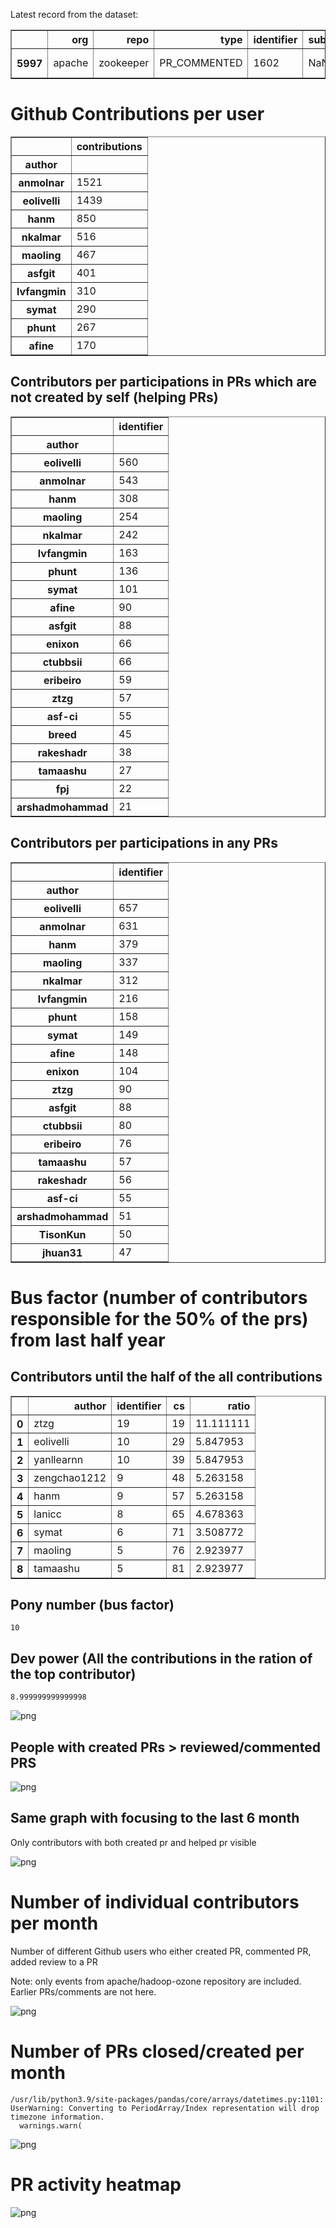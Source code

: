 Latest record from the dataset:




<div>
<table border="1" class="dataframe">
  <thead>
    <tr style="text-align: right;">
      <th></th>
      <th>org</th>
      <th>repo</th>
      <th>type</th>
      <th>identifier</th>
      <th>subidentifier</th>
      <th>date</th>
      <th>author</th>
      <th>owner</th>
      <th>project</th>
    </tr>
  </thead>
  <tbody>
    <tr>
      <th>5997</th>
      <td>apache</td>
      <td>zookeeper</td>
      <td>PR_COMMENTED</td>
      <td>1602</td>
      <td>NaN</td>
      <td>2021-02-12 23:48:15+00:00</td>
      <td>smikes</td>
      <td>smikes</td>
      <td>zookeeper</td>
    </tr>
  </tbody>
</table>
</div>



# Github Contributions per user





<div>
<table border="1" class="dataframe">
  <thead>
    <tr style="text-align: right;">
      <th></th>
      <th>contributions</th>
    </tr>
    <tr>
      <th>author</th>
      <th></th>
    </tr>
  </thead>
  <tbody>
    <tr>
      <th>anmolnar</th>
      <td>1521</td>
    </tr>
    <tr>
      <th>eolivelli</th>
      <td>1439</td>
    </tr>
    <tr>
      <th>hanm</th>
      <td>850</td>
    </tr>
    <tr>
      <th>nkalmar</th>
      <td>516</td>
    </tr>
    <tr>
      <th>maoling</th>
      <td>467</td>
    </tr>
    <tr>
      <th>asfgit</th>
      <td>401</td>
    </tr>
    <tr>
      <th>lvfangmin</th>
      <td>310</td>
    </tr>
    <tr>
      <th>symat</th>
      <td>290</td>
    </tr>
    <tr>
      <th>phunt</th>
      <td>267</td>
    </tr>
    <tr>
      <th>afine</th>
      <td>170</td>
    </tr>
  </tbody>
</table>
</div>



## Contributors per participations in PRs which are not created by self (helping PRs)




<div>
<table border="1" class="dataframe">
  <thead>
    <tr style="text-align: right;">
      <th></th>
      <th>identifier</th>
    </tr>
    <tr>
      <th>author</th>
      <th></th>
    </tr>
  </thead>
  <tbody>
    <tr>
      <th>eolivelli</th>
      <td>560</td>
    </tr>
    <tr>
      <th>anmolnar</th>
      <td>543</td>
    </tr>
    <tr>
      <th>hanm</th>
      <td>308</td>
    </tr>
    <tr>
      <th>maoling</th>
      <td>254</td>
    </tr>
    <tr>
      <th>nkalmar</th>
      <td>242</td>
    </tr>
    <tr>
      <th>lvfangmin</th>
      <td>163</td>
    </tr>
    <tr>
      <th>phunt</th>
      <td>136</td>
    </tr>
    <tr>
      <th>symat</th>
      <td>101</td>
    </tr>
    <tr>
      <th>afine</th>
      <td>90</td>
    </tr>
    <tr>
      <th>asfgit</th>
      <td>88</td>
    </tr>
    <tr>
      <th>enixon</th>
      <td>66</td>
    </tr>
    <tr>
      <th>ctubbsii</th>
      <td>66</td>
    </tr>
    <tr>
      <th>eribeiro</th>
      <td>59</td>
    </tr>
    <tr>
      <th>ztzg</th>
      <td>57</td>
    </tr>
    <tr>
      <th>asf-ci</th>
      <td>55</td>
    </tr>
    <tr>
      <th>breed</th>
      <td>45</td>
    </tr>
    <tr>
      <th>rakeshadr</th>
      <td>38</td>
    </tr>
    <tr>
      <th>tamaashu</th>
      <td>27</td>
    </tr>
    <tr>
      <th>fpj</th>
      <td>22</td>
    </tr>
    <tr>
      <th>arshadmohammad</th>
      <td>21</td>
    </tr>
  </tbody>
</table>
</div>



## Contributors per participations in any PRs




<div>
<table border="1" class="dataframe">
  <thead>
    <tr style="text-align: right;">
      <th></th>
      <th>identifier</th>
    </tr>
    <tr>
      <th>author</th>
      <th></th>
    </tr>
  </thead>
  <tbody>
    <tr>
      <th>eolivelli</th>
      <td>657</td>
    </tr>
    <tr>
      <th>anmolnar</th>
      <td>631</td>
    </tr>
    <tr>
      <th>hanm</th>
      <td>379</td>
    </tr>
    <tr>
      <th>maoling</th>
      <td>337</td>
    </tr>
    <tr>
      <th>nkalmar</th>
      <td>312</td>
    </tr>
    <tr>
      <th>lvfangmin</th>
      <td>216</td>
    </tr>
    <tr>
      <th>phunt</th>
      <td>158</td>
    </tr>
    <tr>
      <th>symat</th>
      <td>149</td>
    </tr>
    <tr>
      <th>afine</th>
      <td>148</td>
    </tr>
    <tr>
      <th>enixon</th>
      <td>104</td>
    </tr>
    <tr>
      <th>ztzg</th>
      <td>90</td>
    </tr>
    <tr>
      <th>asfgit</th>
      <td>88</td>
    </tr>
    <tr>
      <th>ctubbsii</th>
      <td>80</td>
    </tr>
    <tr>
      <th>eribeiro</th>
      <td>76</td>
    </tr>
    <tr>
      <th>tamaashu</th>
      <td>57</td>
    </tr>
    <tr>
      <th>rakeshadr</th>
      <td>56</td>
    </tr>
    <tr>
      <th>asf-ci</th>
      <td>55</td>
    </tr>
    <tr>
      <th>arshadmohammad</th>
      <td>51</td>
    </tr>
    <tr>
      <th>TisonKun</th>
      <td>50</td>
    </tr>
    <tr>
      <th>jhuan31</th>
      <td>47</td>
    </tr>
  </tbody>
</table>
</div>



# Bus factor (number of contributors responsible for the 50% of the prs) from last half year

## Contributors until the half of the all contributions




<div>
<table border="1" class="dataframe">
  <thead>
    <tr style="text-align: right;">
      <th></th>
      <th>author</th>
      <th>identifier</th>
      <th>cs</th>
      <th>ratio</th>
    </tr>
  </thead>
  <tbody>
    <tr>
      <th>0</th>
      <td>ztzg</td>
      <td>19</td>
      <td>19</td>
      <td>11.111111</td>
    </tr>
    <tr>
      <th>1</th>
      <td>eolivelli</td>
      <td>10</td>
      <td>29</td>
      <td>5.847953</td>
    </tr>
    <tr>
      <th>2</th>
      <td>yanllearnn</td>
      <td>10</td>
      <td>39</td>
      <td>5.847953</td>
    </tr>
    <tr>
      <th>3</th>
      <td>zengchao1212</td>
      <td>9</td>
      <td>48</td>
      <td>5.263158</td>
    </tr>
    <tr>
      <th>4</th>
      <td>hanm</td>
      <td>9</td>
      <td>57</td>
      <td>5.263158</td>
    </tr>
    <tr>
      <th>5</th>
      <td>lanicc</td>
      <td>8</td>
      <td>65</td>
      <td>4.678363</td>
    </tr>
    <tr>
      <th>6</th>
      <td>symat</td>
      <td>6</td>
      <td>71</td>
      <td>3.508772</td>
    </tr>
    <tr>
      <th>7</th>
      <td>maoling</td>
      <td>5</td>
      <td>76</td>
      <td>2.923977</td>
    </tr>
    <tr>
      <th>8</th>
      <td>tamaashu</td>
      <td>5</td>
      <td>81</td>
      <td>2.923977</td>
    </tr>
  </tbody>
</table>
</div>



## Pony number (bus factor)




    10



## Dev power (All the contributions in the ration of the top contributor)




    8.999999999999998




    
![png](github-contributions_files/github-contributions_18_0.png)
    


## People with created PRs > reviewed/commented PRS


    
![png](github-contributions_files/github-contributions_21_0.png)
    


## Same graph with focusing to the last 6 month

Only contributors with both created pr and helped pr visible


    
![png](github-contributions_files/github-contributions_25_0.png)
    


# Number of individual contributors per month

Number of different Github users who either created PR, commented PR, added review to a PR

Note: only events from apache/hadoop-ozone repository are included. Earlier PRs/comments are not here.


    
![png](github-contributions_files/github-contributions_28_0.png)
    


# Number of PRs closed/created per month

    /usr/lib/python3.9/site-packages/pandas/core/arrays/datetimes.py:1101: UserWarning: Converting to PeriodArray/Index representation will drop timezone information.
      warnings.warn(



    
![png](github-contributions_files/github-contributions_31_0.png)
    


# PR activity heatmap


    
![png](github-contributions_files/github-contributions_34_0.png)
    

